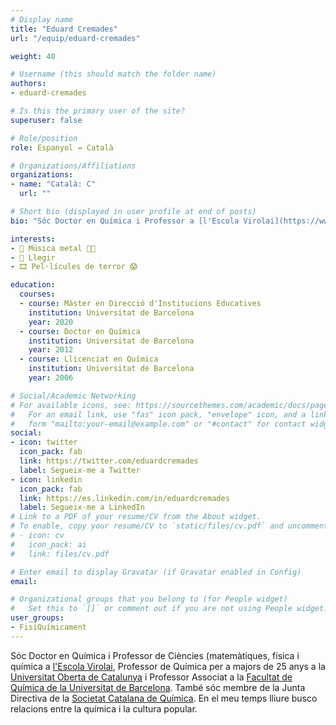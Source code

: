 ```yaml
---
# Display name
title: "Eduard Cremades"
url: "/equip/eduard-cremades"

weight: 40

# Username (this should match the folder name)
authors:
- eduard-cremades

# Is this the primary user of the site?
superuser: false

# Role/position
role: Espanyol ↔️ Català

# Organizations/Affiliations
organizations:
- name: "Català: C"
  url: ""

# Short bio (displayed in user profile at end of posts)
bio: "Sóc Doctor en Química i Professor a [l'Escola Virolai](https://www.virolai.com), a la [Universitat Oberta de Catalunya](https://www.uoc.edu/portal/es/index.html) i a la [Facultat de Química de la Universitat de Barcelona](https://www.ub.edu/portal/web/quimica)."

interests:
- 🎸 Música metal 🤘🏼
- 📖 Llegir
- 🎞️ Pel·lícules de terror 😱

education:
  courses:
  - course: Màster en Direcció d'Institucions Educatives
    institution: Universitat de Barcelona
    year: 2020 
  - course: Doctor en Química
    institution: Universitat de Barcelona
    year: 2012
  - course: Llicenciat en Química
    institution: Universitat de Barcelona
    year: 2006

# Social/Academic Networking
# For available icons, see: https://sourcethemes.com/academic/docs/page-builder/#icons
#   For an email link, use "fas" icon pack, "envelope" icon, and a link in the
#   form "mailto:your-email@example.com" or "#contact" for contact widget.
social:
- icon: twitter
  icon_pack: fab
  link: https://twitter.com/eduardcremades
  label: Segueix-me a Twitter
- icon: linkedin
  icon_pack: fab
  link: https://es.linkedin.com/in/eduardcremades
  label: Segueix-me a LinkedIn  
# Link to a PDF of your resume/CV from the About widget.
# To enable, copy your resume/CV to `static/files/cv.pdf` and uncomment the lines below.
# - icon: cv
#   icon_pack: ai
#   link: files/cv.pdf

# Enter email to display Gravatar (if Gravatar enabled in Config)
email:

# Organizational groups that you belong to (for People widget)
#   Set this to `[]` or comment out if you are not using People widget.
user_groups:
- FisiQuímicament
---
```


Sóc Doctor en Química i Professor de Ciències (matemàtiques, física i química a [l'Escola Virolai](https://www.virolai.com), Professor de Química per a majors de 25 anys a la [Universitat Oberta de Catalunya](https://www.uoc.edu/portal/es/index.html) i Professor Associat a la [Facultat de Química de la Universitat de Barcelona](https://www.ub.edu/portal/web/quimica). També sóc membre de la Junta Directiva de la [Societat Catalana de Química](https://blogs.iec.cat/scq/). En el meu temps lliure busco relacions entre la química i la cultura popular.